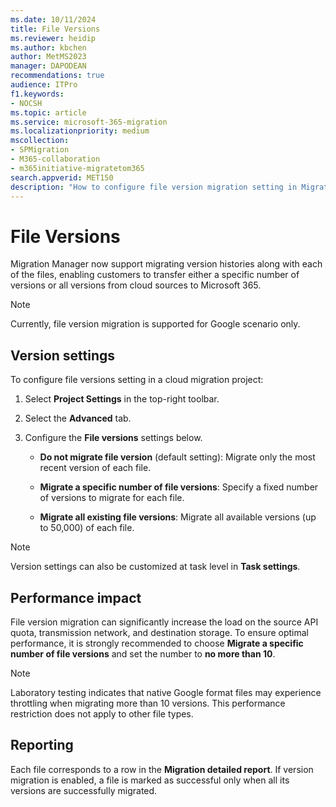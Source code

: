 ```yaml
---
ms.date: 10/11/2024
title: File Versions
ms.reviewer: heidip
ms.author: kbchen
author: MetMS2023
manager: DAPODEAN
recommendations: true
audience: ITPro
f1.keywords:
- NOCSH
ms.topic: article
ms.service: microsoft-365-migration
ms.localizationpriority: medium
mscollection:
- SPMigration
- M365-collaboration
- m365initiative-migratetom365
search.appverid: MET150
description: "How to configure file version migration setting in Migration Manager."
---
```


# File Versions 

Migration Manager now support migrating version histories along with each of the files, enabling customers to transfer either a specific number of versions or all versions from cloud sources to Microsoft 365. 

>[!NOTE]
> Currently, file version migration is supported for Google scenario only. 

## Version settings 

To configure file versions setting in a cloud migration project: 

1. Select **Project Settings** in the top-right toolbar. 

2. Select the **Advanced** tab. 

3. Configure the **File versions** settings below. 

    - **Do not migrate file version** (default setting): Migrate only the most recent version of each file.  

    - **Migrate a specific number of file versions**: Specify a fixed number of versions to migrate for each file.  

    - **Migrate all existing file versions**: Migrate all available versions (up to 50,000) of each file. 

>[!NOTE]
> Version settings can also be customized at task level in **Task settings**. 

## Performance impact 

File version migration can significantly increase the load on the source API quota, transmission network, and destination storage. To ensure optimal performance, it is strongly recommended to choose **Migrate a specific number of file versions** and set the number to **no more than 10**. 

>[!NOTE]
> Laboratory testing indicates that native Google format files may experience throttling when migrating more than 10 versions. This performance restriction does not apply to other file types. 

## Reporting 

Each file corresponds to a row in the **Migration detailed report**. If version migration is enabled, a file is marked as successful only when all its versions are successfully migrated. 

